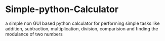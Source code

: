 # Simple-python-Calculator
a simple non GUI based python calculator for performing simple tasks like addition, subtraction, multiplication, division, comparision and finding the modulance of two numbers
